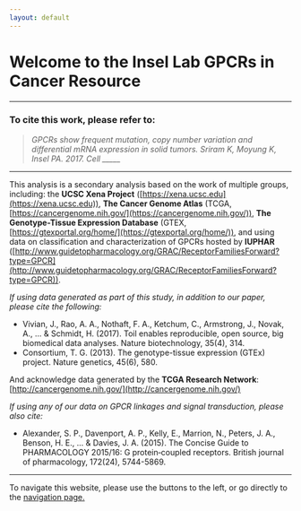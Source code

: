 ```yaml
---
layout: default
---
```


# [](#header-1)Welcome to the Insel Lab GPCRs in Cancer Resource

* * *

### To cite this work, please refer to:

> *GPCRs show frequent mutation, copy number variation and differential mRNA expression in solid tumors. Sriram K, Moyung K, Insel PA.     2017. Cell _____*

* * *

This analysis is a secondary analysis based on the work of multiple groups, including: the **UCSC Xena Project** ([https://xena.ucsc.edu](https://xena.ucsc.edu)), **The Cancer Genome Atlas** (TCGA, [https://cancergenome.nih.gov/](https://cancergenome.nih.gov/)), **The Genotype-Tissue Expression Database** (GTEX, [https://gtexportal.org/home/](https://gtexportal.org/home/)), and using data on classification and characterization of GPCRs hosted by **IUPHAR** ([http://www.guidetopharmacology.org/GRAC/ReceptorFamiliesForward?type=GPCR](http://www.guidetopharmacology.org/GRAC/ReceptorFamiliesForward?type=GPCR)).

*If using data generated as part of this study, in addition to our paper, please cite the following:*

* Vivian, J., Rao, A. A., Nothaft, F. A., Ketchum, C., Armstrong, J., Novak, A., ... & Schmidt, H. (2017). Toil enables reproducible, open   source, big biomedical data analyses. Nature biotechnology, 35(4), 314.
* Consortium, T. G. (2013). The genotype-tissue expression (GTEx) project. Nature genetics, 45(6), 580.

And acknowledge data generated by the **TCGA Research Network**: [http://cancergenome.nih.gov/](http://cancergenome.nih.gov/)

*If using any of our data on GPCR linkages and signal transduction, please also cite:*

* Alexander, S. P., Davenport, A. P., Kelly, E., Marrion, N., Peters, J. A., Benson, H. E., ... & Davies, J. A. (2015). The Concise Guide   to PHARMACOLOGY 2015/16: G protein‐coupled receptors. British journal of pharmacology, 172(24), 5744-5869.

* * *

To navigate this website, please use the buttons to the left, or go directly to the [navigation page.](https://insellab.github.io/navigation)
